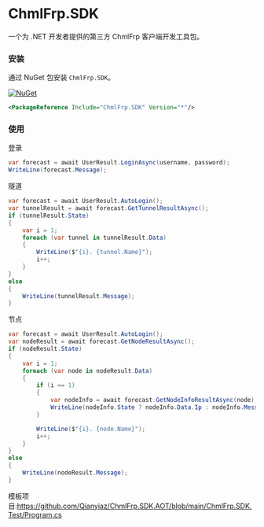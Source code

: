 # ChmlFrp.SDK

一个为 .NET 开发者提供的第三方 ChmlFrp 客户端开发工具包。

### 安装

通过 NuGet 包安装 `ChmlFrp.SDK`。

[![NuGet](https://img.shields.io/nuget/v/ChmlFrp.SDK.svg)](https://www.nuget.org/packages/ChmlFrp.SDK/)

```xml
<PackageReference Include="ChmlFrp.SDK" Version="*"/>
```

### 使用

登录

```csharp
var forecast = await UserResult.LoginAsync(username, password);
WriteLine(forecast.Message);
```

隧道

```csharp
var forecast = await UserResult.AutoLogin();
var tunnelResult = await forecast.GetTunnelResultAsync();
if (tunnelResult.State)
{
    var i = 1;
    foreach (var tunnel in tunnelResult.Data)
    {
        WriteLine($"{i}. {tunnel.Name}");
        i++;
    }
}
else
{
    WriteLine(tunnelResult.Message);
}
```

节点

```csharp
var forecast = await UserResult.AutoLogin();
var nodeResult = await forecast.GetNodeResultAsync();
if (nodeResult.State)
{
    var i = 1;
    foreach (var node in nodeResult.Data)
    {
        if (i == 1)
        {
            var nodeInfo = await forecast.GetNodeInfoResultAsync(node);
            WriteLine(nodeInfo.State ? nodeInfo.Data.Ip : nodeInfo.Message);
        }

        WriteLine($"{i}. {node.Name}");
        i++;
    }
}
else
{
    WriteLine(nodeResult.Message);
}
```

模板项目:https://github.com/Qianyiaz/ChmlFrp.SDK.AOT/blob/main/ChmlFrp.SDK.Test/Program.cs